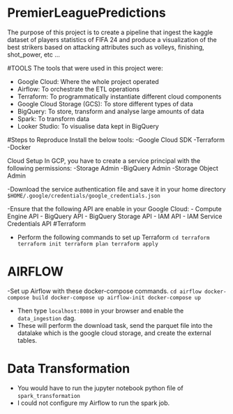 # PremierLeaguePredictions
The purpose of this project is to create a pipeline that ingest the kaggle dataset of players statistics of FIFA 24 and produce a visualization of the best strikers based on attacking attributes such as volleys, finishing, shot_power, etc ...

#TOOLS
The tools that were used in this project were:
- Google Cloud: Where the whole project operated
- Airflow: To orchestrate the ETL operations
- Terraform: To programmatically instantiate different cloud components
- Google Cloud Storage (GCS): To store different types of data
- BigQuery: To store, transform and analyse large amounts of data
- Spark: To transform data
- Looker Studio: To visualise data kept in BigQuery

#Steps to Reproduce
Install the below tools:
-Google Cloud SDK
-Terraform
-Docker

Cloud Setup
In GCP, you have to create a service principal with the following permissions:
-Storage Admin
-BigQuery Admin
-Storage Object Admin

-Download the service authentication file and save it in your home directory
`$HOME/.google/credentials/google_credentials.json`

-Ensure that the following API are enable in your Google Cloud:
    - Compute Engine API
    - BigQuery API
    - BigQuery Storage API
    - IAM API
    - IAM Service Credentials API
#Terraform
- Perform the following commands to set up Terraform
`cd terraform
 terraform init
 terraform plan
 terraform apply`

# AIRFLOW 
-Set up Airflow with these docker-compose commands.
`cd airflow
docker-compose build
docker-compose up airflow-init
docker-compose up`
- Then type `localhost:8080` in your browser and enable the `data_ingestion` dag.
- These will perform the download task, send the parquet file into the datalake which is the google cloud storage, and create the external tables.

# Data Transformation
- You would have to run the jupyter notebook python file of `spark_transformation`
- I could not configure my Airflow to run the spark job.

